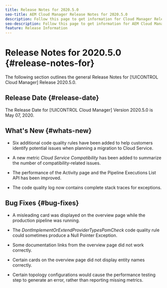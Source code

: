 ```yaml
---
title: Release Notes for 2020.5.0
seo-title: AEM Cloud Manager Release Notes for 2020.5.0
description: Follow this page to get information for Cloud Manager Release 2020.5.0
seo-description: Follow this page to get information for AEM Cloud Manager Release 2020.5.0
feature: Release Information
---
```

# Release Notes for 2020.5.0 {#release-notes-for}

The following section outlines the general Release Notes for [!UICONTROL Cloud Manager] Release 2020.5.0.

## Release Date {#release-date}

The Release Date for [!UICONTROL Cloud Manager] Version 2020.5.0 is May 07, 2020.

## What's New {#whats-new}

* Six additional code quality rules have been added to help customers identify potential issues when planning a migration to Cloud Service.

* A new metric *Cloud Service Compatibility* has been added to summarize the number of compatibility-related issues.

* The performance of the Activity page and the Pipeline Executions List API has been improved.

* The code quality log now contains complete stack traces for exceptions.

## Bug Fixes {#bug-fixes}

* A misleading card was displayed on the overview page while the production pipeline was running.

* The *DontImplementOrExtendProviderTypesPomCheck* code quality rule could sometimes produce a Null Pointer Exception.

* Some documentation links from the overview page did not work correctly.

* Certain cards on the overview page did not display entity names correctly.

* Certain topology configurations would cause the performance testing step to generate an error, rather than reporting missing metrics.

